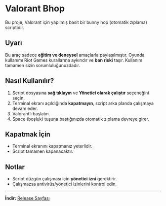 # Valorant Bhop

Bu proje, Valorant için yapılmış basit bir bunny hop (otomatik zıplama) scriptidir.

## Uyarı
Bu araç sadece **eğitim ve deneysel** amaçlarla paylaşılmıştır. Oyunda kullanımı Riot Games kurallarına aykırıdır ve **ban riski** taşır. Kullanım tamamen sizin sorumluluğunuzdadır.

## Nasıl Kullanılır?

1. Script dosyasına **sağ tıklayın** ve **Yönetici olarak çalıştır** seçeneğini seçin.
2. Terminal ekranı açıldığında **kapatmayın**, script arka planda çalışmaya devam eder.
3. Valorant’ı başlatın.
4. Space (boşluk) tuşuna bastığınızda otomatik zıplama devreye girer.

## Kapatmak İçin
- Terminal ekranını kapatmanız yeterlidir.
- Script tamamen kapanacaktır.

## Notlar
- Script düzgün çalışması için **yönetici izni** gerektirir.
- Çalışmazsa antivirüs/yönetici izinlerini kontrol edin.

---

**İndir:** [Release Sayfası](https://github.com/luxisdevvv/valorant-bhop-project/releases/tag/valorant)

